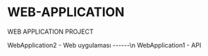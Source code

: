 # WEB-APPLICATION
WEB APPLICATION PROJECT

WebApplication2 - Web uygulaması
------\n
WebApplication1 - API
